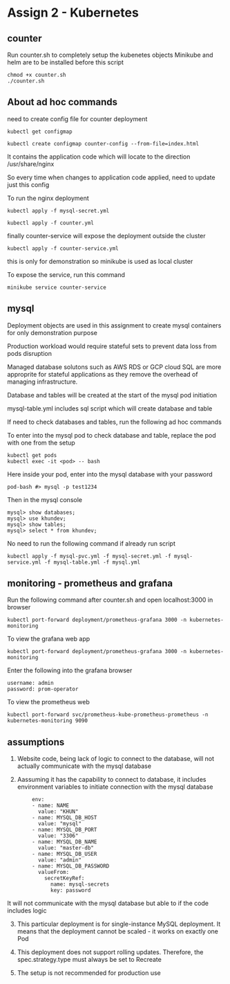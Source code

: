 # Assign 2 - Kubernetes 

## counter
Run counter.sh to completely setup the kubenetes objects
Minikube and helm are to be installed before this script
```
chmod +x counter.sh
./counter.sh
```

## About ad hoc commands
need to create config file for counter deployment
```
kubectl get configmap
```
```
kubectl create configmap counter-config --from-file=index.html
```
It contains the application code which will locate to the direction /usr/share/nginx 

So every time when changes to application code applied, need to update just this config

To run the nginx deployment
```
kubectl apply -f mysql-secret.yml
```
```
kubectl apply -f counter.yml
```

finally counter-service will expose the deployment outside the cluster
```
kubectl apply -f counter-service.yml
```

this is only for demonstration so minikube is used as local cluster

To expose the service, run this command
```
minikube service counter-service
```

## mysql
Deployment objects are used in this assignment to create mysql containers for only demonstration purpose

Production workload would require stateful sets to prevent data loss from pods disruption

Managed database solutons such as AWS RDS or GCP cloud SQL are more approprite for stateful applications as they remove the overhead of managing infrastructure.

Database and tables will be created at the start of the mysql pod initiation

mysql-table.yml includes sql script which will create database and table

If need to check databases and tables, run the following ad hoc commands

To enter into the mysql pod to check database and table, replace the pod with one from the setup
``` 
kubectl get pods
kubectl exec -it <pod> -- bash
```

Here inside your pod, enter into the mysql database with your password
```
pod-bash #> mysql -p test1234
```

Then in the mysql console
```
mysql> show databases;
mysql> use khundev;
mysql> show tables;
mysql> select * from khundev;
```

No need to run the following command if already run script
```
kubectl apply -f mysql-pvc.yml -f mysql-secret.yml -f mysql-service.yml -f mysql-table.yml -f mysql.yml
```

## monitoring - prometheus and grafana
Run the following command after counter.sh and open localhost:3000 in browser
```
kubectl port-forward deployment/prometheus-grafana 3000 -n kubernetes-monitoring
```

To view the grafana web app
```
kubectl port-forward deployment/prometheus-grafana 3000 -n kubernetes-monitoring
```
Enter the following into the grafana browser
```
username: admin
password: prom-operator
```

To view the prometheus web
```
kubectl port-forward svc/prometheus-kube-prometheus-prometheus -n kubernetes-monitoring 9090
```
## assumptions
1. Website code, being lack of logic to connect to the database, will not actually communicate with the mysql database

2. Aassuming it has the capability to connect to database, it includes environment variables to initiate connection with the mysql database
```
        env:
        - name: NAME
          value: "KHUN"
        - name: MYSQL_DB_HOST
          value: "mysql"           
        - name: MYSQL_DB_PORT
          value: "3306"            
        - name: MYSQL_DB_NAME
          value: "master-db"            
        - name: MYSQL_DB_USER
          value: "admin"             
        - name: MYSQL_DB_PASSWORD
          valueFrom:
            secretKeyRef:
              name: mysql-secrets
              key: password
```
It will not communicate with the mysql database but able to if the code includes logic

3. This particular deployment is for single-instance MySQL deployment. It means that the deployment cannot be scaled - it works on exactly one Pod

4. This deployment does not support rolling updates. Therefore, the spec.strategy.type must always be set to Recreate

5. The setup is not recommended for production use